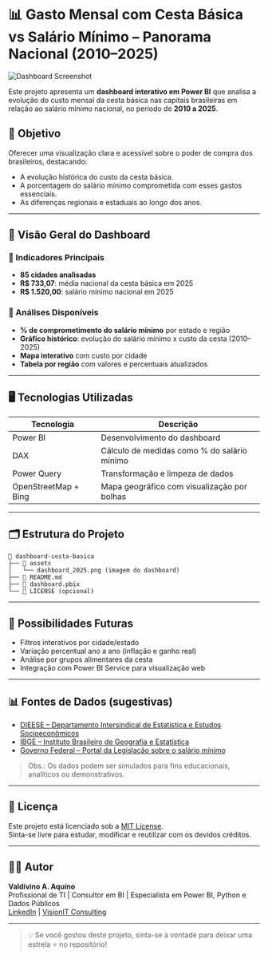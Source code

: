 
# 📊 Gasto Mensal com Cesta Básica vs Salário Mínimo – Panorama Nacional (2010–2025)

![Dashboard Screenshot](assets/dashboard_2025.png)

Este projeto apresenta um **dashboard interativo em Power BI** que analisa a evolução do custo mensal da cesta básica nas capitais brasileiras em relação ao salário mínimo nacional, no período de **2010 a 2025**.

## 🎯 Objetivo

Oferecer uma visualização clara e acessível sobre o poder de compra dos brasileiros, destacando:
- A evolução histórica do custo da cesta básica.
- A porcentagem do salário mínimo comprometida com esses gastos essenciais.
- As diferenças regionais e estaduais ao longo dos anos.

---

## 🧾 Visão Geral do Dashboard

### 🔹 Indicadores Principais
- **85 cidades analisadas**
- **R$ 733,07**: média nacional da cesta básica em 2025
- **R$ 1.520,00**: salário mínimo nacional em 2025

### 🔹 Análises Disponíveis
- **% de comprometimento do salário mínimo** por estado e região
- **Gráfico histórico**: evolução do salário mínimo x custo da cesta (2010–2025)
- **Mapa interativo** com custo por cidade
- **Tabela por região** com valores e percentuais atualizados

---

## 🖥️ Tecnologias Utilizadas

| Tecnologia   | Descrição                                      |
|--------------|------------------------------------------------|
| Power BI     | Desenvolvimento do dashboard                   |
| DAX          | Cálculo de medidas como % do salário mínimo    |
| Power Query  | Transformação e limpeza de dados               |
| OpenStreetMap + Bing | Mapa geográfico com visualização por bolhas |

---

## 🗂️ Estrutura do Projeto

```
📁 dashboard-cesta-basica
├── 📁 assets
│   └── dashboard_2025.png (imagem do dashboard)
├── 📄 README.md
├── 📄 dashboard.pbix
└── 📄 LICENSE (opcional)
```

---

## 🚀 Possibilidades Futuras

- Filtros interativos por cidade/estado
- Variação percentual ano a ano (inflação e ganho real)
- Análise por grupos alimentares da cesta
- Integração com Power BI Service para visualização web

---

## 📊 Fontes de Dados (sugestivas)

- [DIEESE – Departamento Intersindical de Estatística e Estudos Socioeconômicos](https://www.dieese.org.br/)
- [IBGE – Instituto Brasileiro de Geografia e Estatística](https://www.ibge.gov.br/)
- [Governo Federal – Portal da Legislação sobre o salário mínimo](https://www.gov.br/)

> Obs.: Os dados podem ser simulados para fins educacionais, analíticos ou demonstrativos.

---

## 📘 Licença

Este projeto está licenciado sob a [MIT License](LICENSE).  
Sinta-se livre para estudar, modificar e reutilizar com os devidos créditos.

---

## 👨‍💻 Autor

**Valdivino A. Aquino**  
Profissional de TI | Consultor em BI | Especialista em Power BI, Python e Dados Públicos  
[LinkedIn](https://www.linkedin.com/in/valdivinoaquino) | [VisionIT Consulting](https://visionint.com.br)

---

> 💡 Se você gostou deste projeto, sinta-se à vontade para deixar uma estrela ⭐ no repositório!
